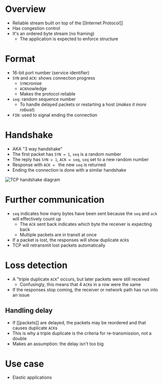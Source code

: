 # Overview
- Reliable stream built on top of the [[Internet Protocol]]
- Has congestion control
- It's an ordered byte stream (no framing)
	- The application is expected to enforce structure

# Format
- 16-bit port number (service identifier)
- `SYN` and `ACK`: shows connection progress
	- `SYN`cronise
	- `ACK`nowledge
	- Makes the protocol reliable
- `seq`: random sequence number
	- To handle delayed packets or restarting a host (*makes it more robust*)
- `FIN`: used to signal ending the connection

# Handshake
- AKA "3 way handshake"
- The first packet has `SYN = 1`, `seq` is a random number
- The reply has `SYN = 1`, `ACK = seq`, `seq` set to a new random number
- Response with `ACK = ` the new `seq` is returned
- Ending the connection is done with a similar handshake

![TCP handshake diagram](https://media.geeksforgeeks.org/wp-content/uploads/TCP-connection-1.png)

# Further communication
- `seq`  indicates how many bytes have been sent because the `seq` and `ack` will effectively count up
	- The `ACK` sent back indicates which byte the receiver is expecting back
	- Multiple packets are in transit at once
- If a packet is lost, the responses will show duplicate `ACK`s
- TCP will retransmit lost packets automatically

# Loss detection
- A "triple duplicate `ACK`" occurs, but later packets were still received
	- Confusingly, this means that 4 `ACK`s in a row were the same
- If the responses stop coming, the receiver or network path has run into an issue

## Handling delay
- If [[packets]] are delayed, the packets may be reordered and that causes duplicate `ACK`s
- This is why a triple duplicate is the criteria for re-transmission, not a double
- Makes an assumption: the delay isn't too big

# Use case
- Elastic applications
